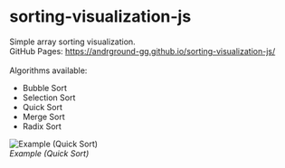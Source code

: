 # sorting-visualization-js

Simple array sorting visualization.<br>
GitHub Pages: https://andrground-gg.github.io/sorting-visualization-js/<br><br>
Algorithms available: 
<ul>
  <li>Bubble Sort</li>
  <li>Selection Sort</li>
  <li>Quick Sort</li>
  <li>Merge Sort</li>
  <li>Radix Sort</li>
</ul>

![Example (Quick Sort)](https://user-images.githubusercontent.com/76976870/159177342-e6a5ab82-6da7-4091-ac7d-2ead10c96412.gif)<br>
<i>Example (Quick Sort)</i>
